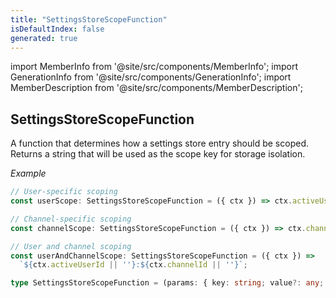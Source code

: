 ```yaml
---
title: "SettingsStoreScopeFunction"
isDefaultIndex: false
generated: true
---
```

<!-- This file was generated from the Vendure source. Do not modify. Instead, re-run the "docs:build" script -->
import MemberInfo from '@site/src/components/MemberInfo';
import GenerationInfo from '@site/src/components/GenerationInfo';
import MemberDescription from '@site/src/components/MemberDescription';


## SettingsStoreScopeFunction

<GenerationInfo sourceFile="packages/core/src/config/settings-store/settings-store-types.ts" sourceLine="27" packageName="@vendure/core" since="3.4.0" />

A function that determines how a settings store entry should be scoped.
Returns a string that will be used as the scope key for storage isolation.

*Example*

```ts
// User-specific scoping
const userScope: SettingsStoreScopeFunction = ({ ctx }) => ctx.activeUserId || '';

// Channel-specific scoping
const channelScope: SettingsStoreScopeFunction = ({ ctx }) => ctx.channelId || '';

// User and channel scoping
const userAndChannelScope: SettingsStoreScopeFunction = ({ ctx }) =>
  `${ctx.activeUserId || ''}:${ctx.channelId || ''}`;
```

```ts title="Signature"
type SettingsStoreScopeFunction = (params: { key: string; value?: any; ctx: RequestContext }) => string
```
